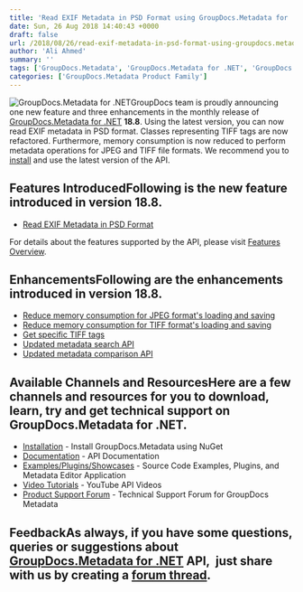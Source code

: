```yaml
---
title: 'Read EXIF Metadata in PSD Format using GroupDocs.Metadata for .NET 18.8'
date: Sun, 26 Aug 2018 14:40:43 +0000
draft: false
url: /2018/08/26/read-exif-metadata-in-psd-format-using-groupdocs.metadata-for-.net-18.8/
author: 'Ali Ahmed'
summary: ''
tags: ['GroupDocs.Metadata', 'GroupDocs.Metadata for .NET', 'GroupDocs.Metadata for .NET Releases']
categories: ['GroupDocs.Metadata Product Family']
---
```


![GroupDocs.Metadata for .NET](http://blog.groupdocs.com/wp-content/uploads/sites/4/2017/06/groupdocs-metadata-net.png "GroupDocs-Metadata-theme-100x100")GroupDocs team is proudly announcing one new feature and three enhancements in the monthly release of [GroupDocs.Metadata for .NET](https://products.groupdocs.com/metadata/net) **18.8**. Using the latest version, you can now read EXIF metadata in PSD format. Classes representing TIFF tags are now refactored. Furthermore, memory consumption is now reduced to perform metadata operations for JPEG and TIFF file formats. We recommend you to [install](https://www.nuget.org/packages/GroupDocs.Metadata/) and use the latest version of the API.

## Features IntroducedFollowing is the new feature introduced in version **18.8**.

*   [Read EXIF Metadata in PSD Format](https://docs.groupdocs.com/metadata/net)

For details about the features supported by the API, please visit [Features Overview](https://docs.groupdocs.com/display/metadatanet/Features+Overview).

## EnhancementsFollowing are the enhancements introduced in version **18.8**.

*   [Reduce memory consumption for JPEG format's loading and saving](https://docs.groupdocs.com/metadata/net)
*   [Reduce memory consumption for TIFF format's loading and saving](https://docs.groupdocs.com/metadata/net)
*   [Get specific TIFF tags](https://docs.groupdocs.com/metadata/net)
*   [Updated metadata search API](https://docs.groupdocs.com/metadata/net)
*   [Updated metadata comparison API](https://docs.groupdocs.com/metadata/net)

## Available Channels and ResourcesHere are a few channels and resources for you to download, learn, try and get technical support on GroupDocs.Metadata for .NET.

*   [Installation](https://www.nuget.org/packages/GroupDocs.Metadata/ "GroupDocs.Metadata Nuget Package") - Install GroupDocs.Metadata using NuGet
*   [Documentation](https://docs.groupdocs.com/display/metadatanet/Getting+Started "Metadata API documentation") - API Documentation
*   [Examples/Plugins/Showcases](https://github.com/groupdocs-metadata/GroupDocs.Metadata-for-.NET/tree/master/Examples "How to use Metadata API") - Source Code Examples, Plugins, and Metadata Editor Application
*   [Video Tutorials](https://www.youtube.com/watch?v=hOJ0eOtuWUs&list=PL25CTxMCj5vOw2EECdY7g2z4O2odafxC_ "Metadata API YouTube Tutorials") - YouTube API Videos
*   [Product Support Forum](https://forum.groupdocs.com/c/metadata) - Technical Support Forum for GroupDocs Metadata

## FeedbackAs always, if you have some questions, queries or suggestions about [GroupDocs.Metadata for .NET](https://products.groupdocs.com/metadata/net ".NET Metadata API") API,  just share with us by creating a [forum thread](https://forum.groupdocs.com/c/metadata).





